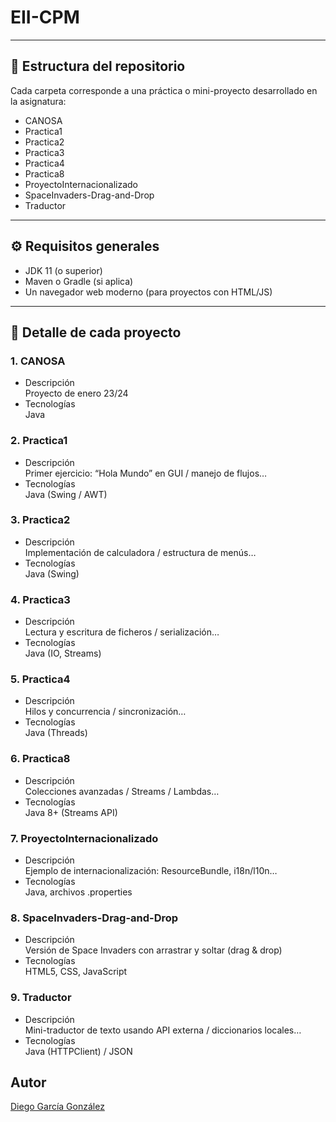 # EII-CPM

---

## 📂 Estructura del repositorio

Cada carpeta corresponde a una práctica o mini-proyecto desarrollado en la asignatura:

- CANOSA  
- Practica1  
- Practica2  
- Practica3  
- Practica4  
- Practica8  
- ProyectoInternacionalizado  
- SpaceInvaders-Drag-and-Drop  
- Traductor  

---

## ⚙️ Requisitos generales

- JDK 11 (o superior)  
- Maven o Gradle (si aplica)  
- Un navegador web moderno (para proyectos con HTML/JS)  

---

## 📖 Detalle de cada proyecto

### 1. CANOSA

- Descripción  
  Proyecto de enero 23/24
- Tecnologías  
  Java  

### 2. Practica1

- Descripción  
  Primer ejercicio: “Hola Mundo” en GUI / manejo de flujos…
- Tecnologías  
  Java (Swing / AWT)

### 3. Practica2

- Descripción  
  Implementación de calculadora / estructura de menús…
- Tecnologías  
  Java (Swing)

### 4. Practica3

- Descripción  
  Lectura y escritura de ficheros / serialización…
- Tecnologías  
  Java (IO, Streams)

### 5. Practica4

- Descripción  
  Hilos y concurrencia / sincronización…
- Tecnologías  
  Java (Threads)

### 6. Practica8

- Descripción  
  Colecciones avanzadas / Streams / Lambdas…
- Tecnologías  
  Java 8+ (Streams API)

### 7. ProyectoInternacionalizado

- Descripción  
  Ejemplo de internacionalización: ResourceBundle, i18n/l10n…
- Tecnologías  
  Java, archivos .properties

### 8. SpaceInvaders-Drag-and-Drop

- Descripción  
  Versión de Space Invaders con arrastrar y soltar (drag & drop)
- Tecnologías  
  HTML5, CSS, JavaScript

### 9. Traductor

- Descripción  
  Mini-traductor de texto usando API externa / diccionarios locales…
- Tecnologías  
  Java (HTTPClient) / JSON

## Autor
[Diego García González](https://github.com/DiegoLangreo7)

